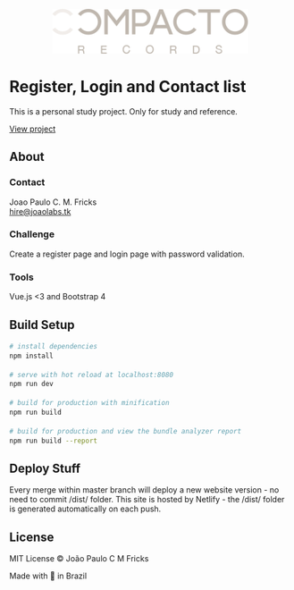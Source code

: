<p align="center"><img src="src/assets/logo-new-color-site.png" alt="Compacto Records" width="350"></p>

# Register, Login and Contact list
This is a personal study project. Only for study and reference.

[View project](https://compactorecords.netlify.com)

## About

### Contact
Joao Paulo C. M. Fricks <br />
hire@joaolabs.tk

### Challenge
Create a register page and login page with password validation.

### Tools
Vue.js <3 and Bootstrap 4

## Build Setup

``` bash
# install dependencies
npm install

# serve with hot reload at localhost:8080
npm run dev

# build for production with minification
npm run build

# build for production and view the bundle analyzer report
npm run build --report
```

## Deploy Stuff
Every merge within master branch will deploy a new website version - no need to commit /dist/ folder.
This site is hosted by Netlify - the /dist/ folder is generated automatically on each push.

## License

MIT License © João Paulo C M Fricks

Made with 💙 in Brazil
